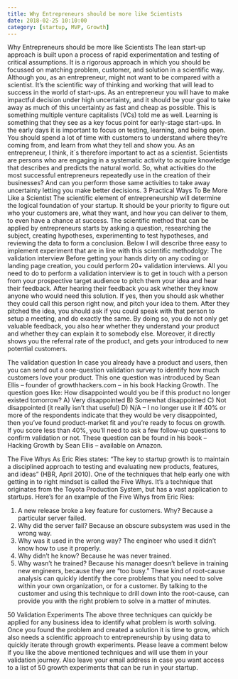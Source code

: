 ```yaml
---
title: Why Entrepreneurs should be more like Scientists
date: 2018-02-25 10:10:00
category: [startup, MVP, Growth]
---
```


Why Entrepreneurs should be more like Scientists
The lean start-up approach is built upon a process of rapid experimentation and testing of critical assumptions. It is a rigorous approach in which you should be focussed on matching problem, customer, and solution in a scientific way.
Although you, as an entrepreneur, might not want to be compared with a scientist. It’s the scientific way of thinking and working that will lead to success in the world of start-ups. As an entrepreneur you will have to make impactful decision under high uncertainty, and it should be your goal to take away as much of this uncertainty as fast and cheap as possible.
This is something multiple venture capitalists (VCs) told me as well. Learning is something that they see as a key focus point for early-stage start-ups. In the early days it is important to focus on testing, learning, and being open. You should spend a lot of time with customers to understand where they’re coming from, and learn from what they tell and show you.
As an entrepreneur, I think, it´s therefore important to act as a scientist. Scientists are persons who are engaging in a systematic activity to acquire knowledge that describes and predicts the natural world. So, what activities do the most successful entrepreneurs repeatedly use in the creation of their businesses? And can you perform those same activities to take away uncertainty letting you make better decisions.
3 Practical Ways To Be More Like a Scientist
The scientific element of entrepreneurship will determine the logical foundation of your startup. It should be your priority to figure out who your customers are, what they want, and how you can deliver to them, to even have a chance at success.
The scientific method that can be applied by entrepreneurs starts by asking a question, researching the subject, creating hypotheses, experimenting to test hypotheses, and reviewing the data to form a conclusion. Below I will describe three easy to implement experiment that are in line with this scientific methodolgy:
The validation interview
Before getting your hands dirty on any coding or landing page creation, you could perform 20+ validation interviews. All you need to do to perform a validation interview is to get in touch with a person from your prospective target audience to pitch them your idea and hear their feedback. 
After hearing their feedback you ask whether they know anyone who would need this solution. If yes, then you should ask whether they could call this person  right now, and pitch your idea to them. After they pitched the idea, you should ask if you could speak with that person to setup a meeting, and do exactly the same.
By doing so, you do not only get valuable feedback, you also hear whether they understand your product and whether they can explain it to somebody else. Moreover, it directly shows you the referral rate of the product, and gets your introduced to new potential customers.

The validation question
In case you already have a product and users, then you can send out a one-question validation survey to identify how much customers love your product. This one question was introduced by Sean Ellis – founder of growthhackers.com – in his book Hacking Growth. The question goes like:
	How disappointed would you be if this product no longer existed tomorrow?
A)	Very disappointed
B)	Somewhat disappointed
C)	Not disappointed (it really isn’t that useful)
D)	N/A – I no longer use it
If 40% or more of the respondents indicate that they would be very disappointed, then you’ve found product-market fit and you’re ready to focus on growth. If you score less than 40%, you’ll need to ask a few follow-up questions to confirm validation or not. These question can be found in his book – Hacking Growth by Sean Ellis – available on Amazon.

The Five Whys
As Eric Ries states: “The key to startup growth is to maintain a disciplined approach to testing and evaluating new products, features, and ideas” (HBR, April 2010). One of the techniques that help early one with getting in to right mindset is called the Five Whys. It’s a technique that originates from the Toyota Production System, but has a vast application to startups. 
Here’s for an example of the Five Whys from Eric Ries:
1.	A new release broke a key feature for customers. Why? Because a particular server failed.
2.	Why did the server fail? Because an obscure subsystem was used in the wrong way.
3.	Why was it used in the wrong way? The engineer who used it didn’t know how to use it properly.
4.	Why didn’t he know? Because he was never trained.
5.	Why wasn’t he trained? Because his manager doesn’t believe in training new engineers, because they are “too busy.”
These kind of root-cause analysis can quickly identify the core problems that you need to solve within your own organization, or for a customer. By talking to the customer and using this technique to drill down into the root-cause, can provide you with the right problem to solve in a matter of minutes.

50 Validation Experiments
The above three techniques can quickly be applied for any business idea to identify what problem is worth solving. Once you found the problem and created a solution it is time to grow, which also needs a scientific approach to entrepreneurship by using data to quickly iterate through growth experiments.
Please leave a comment below if you like the above mentioned techniques and will use them in your validation journey. Also leave your email address in case you want access to a list of 50 growth experiments that can be run in your startup.


